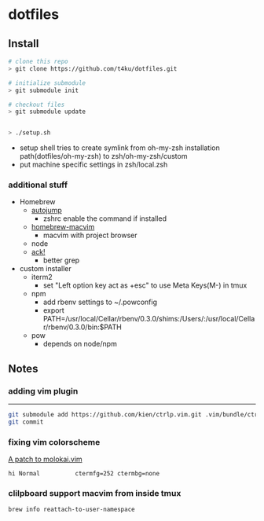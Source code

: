 dotfiles
=======

Install
-------

```bash
# clone this repo
> git clone https://github.com/t4ku/dotfiles.git

# initialize submodule
> git submodule init

# checkout files
> git submodule update


> ./setup.sh
```

* setup shell tries to create symlink from oh-my-zsh installation path(dotfiles/oh-my-zsh) to zsh/oh-my-zsh/custom
* put machine specific settings in zsh/local.zsh

### additional stuff

* Homebrew
  * [autojump](https://github.com/joelthelion/autojump/)
    * zshrc enable the command if installed
  * [homebrew-macvim](https://github.com/ryuk/homebrew-macvim)
    * macvim with project browser
  * node
  * [ack!](http://betterthangrep.com/)
    * better grep
* custom installer
  * iterm2
    * set "Left option key act as +esc" to use Meta Keys(M-) in tmux
  * npm
    * add rbenv settings to ~/.powconfig
    * export PATH=/usr/local/Cellar/rbenv/0.3.0/shims:/Users/:/usr/local/Cellar/rbenv/0.3.0/bin:$PATH
  * pow
    * depends on node/npm


Notes
-----

### adding vim plugin
----

```bash
git submodule add https://github.com/kien/ctrlp.vim.git .vim/bundle/ctrlp.vim
git commit
```

### fixing vim colorscheme

[A patch to molokai.vim](https://gist.github.com/3351367)

```
hi Normal          ctermfg=252 ctermbg=none
```

### clilpboard support macvim from inside tmux

```
brew info reattach-to-user-namespace
```
